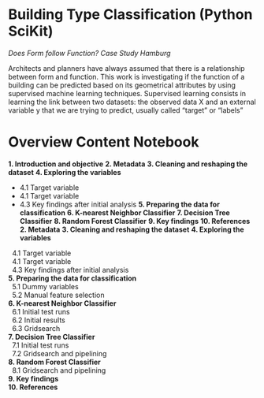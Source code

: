 # Building Type Classification (Python SciKit)
*Does Form follow Function? Case Study Hamburg*

Architects and planners have always assumed that there is a relationship between form and function. This work is investigating if the function of a building can be predicted based on its geometrical attributes by using supervised machine learning techniques. Supervised learning consists in learning the link between two datasets: the observed data X and an external variable y that we are trying to predict, usually called “target” or “labels”

# Overview Content Notebook

**1.   Introduction and objective**
**2.   Metadata**
**3. Cleaning and reshaping the dataset**
**4. Exploring the variables**
  * 4.1 Target variable
   * 4.1 Target variable
   *  4.3 Key findings after initial analysis
**5. Preparing the data for classification**
**6. K-nearest Neighbor Classifier**
**7. Decision Tree Classifier**
**8. Random Forest Classifier**
**9. Key findings**
**10. References**
**2. Metadata**
**3. Cleaning and reshaping the dataset**
**4. Exploring the variables**


   &nbsp;&nbsp;4.1 Target variable <br>
   &nbsp;&nbsp;4.1 Target variable<br>
   &nbsp;&nbsp;4.3 Key findings after initial analysis<br>
**5. Preparing the data for classification**<br>
   &nbsp;&nbsp;5.1 Dummy variables<br>
   &nbsp;&nbsp;5.2 Manual feature selection<br>
**6. K-nearest Neighbor Classifier**<br>
   &nbsp;&nbsp;6.1 Initial test runs<br>
   &nbsp;&nbsp;6.2 Initial results<br>
   &nbsp;&nbsp;6.3 Gridsearch<br>
**7. Decision Tree Classifier**<br>
   &nbsp;&nbsp;7.1 Initial test runs<br>
   &nbsp;&nbsp;7.2 Gridsearch and pipelining<br>
**8. Random Forest Classifier**<br>
   &nbsp;&nbsp;8.1 Gridsearch and pipelining<br>
**9. Key findings<br>
10. References**

